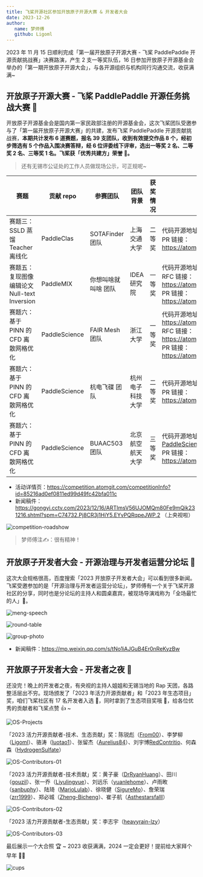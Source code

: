 ```yaml
---
title: 飞桨开源社区参加开放原子开源大赛 & 开发者大会
date: 2023-12-26
author:
   name: 梦师傅
   github: Ligoml
---
```


2023 年 11 月 15 日顺利完成「第一届开放原子开源大赛 - 飞桨 PaddlePaddle 开源贡献挑战赛」决赛路演，产生 2 支一等奖队伍，16 日参加开放原子开源基金会举办的「第一期开放原子开源大会」，与各开源组织与机构同行沟通交流，收获满满~

<!-- more -->

## 开放原子开源大赛 - 飞桨 PaddlePaddle 开源任务挑战大赛 🏁

开放原子开源基金会是国内第一家民政部注册的开源基金会，这次飞桨团队受邀参与了「第一届开放原子开源大赛」的共建，发布飞桨 PaddlePaddle 开源贡献挑战赛，**本期共计发布 6 道赛题，报名 39 支团队，收到有效提交作品 8 个，经初步筛选有 5 个作品入围决赛答辩，经 6 位评委线下评审，选出一等奖 2 名、二等奖 2 名、三等奖 1 名。飞桨获「优秀共建方」荣誉 🥳。**

> 还有无锡市公证处的工作人员做现场公示，可正规呢~

| 赛题                                         | 贡献 repo     | 参赛团队            | 团队背景         | 获奖情况 | 提交情况                                                                                                                                                                                            |
| -------------------------------------------- | ------------- | ------------------- | ---------------- | -------- | --------------------------------------------------------------------------------------------------------------------------------------------------------------------------------------------------- |
| 赛题三：SSLD 蒸馏 Teacher 离线化             | PaddleClas    | SOTAFinder 团队     | 上海交通大学     | 二等奖   | 代码开源地址：https://atomgit.com/oliverck/PaddleClas <br/>PR 链接：https://atomgit.com/paddlepaddle/PaddleClas/change/1                                                                            |
| 赛题五：复现图像编辑论文 Null-text Inversion | PaddleMIX     | 你想叫啥就叫啥 团队 | IDEA 研究院      | 一等奖   | 代码开源地址：https://atomgit.com/lalala/PaddleMix <br/>RFC 链接：https://atomgit.com/paddlepaddle/community/change/1 <br/>PR 链接：https://atomgit.com/paddlepaddle/PaddleMix/change/1             |
| 赛题六：基于 PINN 的 CFD 离散网格优化        | PaddleScience | FAIR Mesh 团队      | 浙江大学         | 一等奖   | 代码开源地址：https://atomgit.com/bianx/FAIR_PaddleScience <br/>RFC 链接：https://atomgit.com/paddlepaddle/community/change/5 <br/>PR 链接：https://atomgit.com/paddlepaddle/PaddleScience/change/2 |
| 赛题六：基于 PINN 的 CFD 离散网格优化        | PaddleScience | 杭电飞碟 团队       | 杭州电子科技大学 | 二等奖   | 代码开源地址：https://atomgit.com/guagua/paddle_hangdian <br/>PR 链接：https://atomgit.com/paddlepaddle/PaddleScience/change/13                                                                     |
| 赛题六：基于 PINN 的 CFD 离散网格优化        | PaddleScience | BUAAC503 团队       | 北京航空航天大学 | 三等奖   | 代码开源地址：https://atomgit.com/generic/sensitivity-PaddleScience <br/>PR 链接：https://atomgit.com/paddlepaddle/PaddleScience/change/1                                                           |

-  活动详情页：https://competition.atomgit.com/competitionInfo?id=85216ad0ef0811ed99d49fc42bfa011c
-  新闻稿件：https://gongyi.cctv.com/2023/12/16/ARTImsV56UJOMQm80Fe9mQik231216.shtml?spm=C74732.Pj8CR3j1HiY5.EYvPQRqpeJWP.2 （上央视啦）

![competition-roadshow](../images/wuxi-kaifangyuanzi/competition-roadshow.jpeg)

> 梦师傅注✍️：很有精神！

## 开放原子开发者大会 - 开源治理与开发者运营分论坛 💬

这次大会规格很高，百度搜索「2023 开放原子开发者大会」可以看到很多新闻。飞桨受邀参加的是「开源治理与开发者运营分论坛」，梦师傅有一个关于飞桨开源社区的分享，同时也是分论坛的主持人和圆桌嘉宾，被现场导演戏称为「全场最忙的人」🤣。

![meng-speech](../images/wuxi-kaifangyuanzi/meng-speech.jpeg)

![round-table](../images/wuxi-kaifangyuanzi/round-table.jpeg)

![group-photo](../images/wuxi-kaifangyuanzi/group-photo.jpeg)

-  新闻稿件：https://mp.weixin.qq.com/s/tNo1iAJGuB4Er0nReKyzBw

## 开放原子开发者大会 - 开发者之夜 🌠

还没完！晚上的开发者之夜，有央视的主持人姐姐和无锡当地的 Rap 天团，各路整活层出不穷。现场颁发了「2023 年活力开源贡献者」和「2023 年生态项目」奖，咱们飞桨社区有 17 名开发者入选 🤩，同时拿到了生态项目奖哦 🥰，给各位优秀的贡献者和飞桨点赞 👍 ~

![OS-Projects](../images/wuxi-kaifangyuanzi/OS-Projects.jpeg)

「2023 活力开源贡献者-技术、生态贡献」奖：陈锐彪（[From00](https://github.com/From00)）、李梦柳（[Ligoml](https://github.com/Ligoml)）、骆涛（[luotao1](https://github.com/luotao1)）、张留杰（[Aurelius84](https://github.com/Aurelius84)）、刘宇博[RedContritio](https://github.com/RedContritio)、何森森（[HydrogenSulfate](https://github.com/HydrogenSulfate)）

![OS-Contributors-01](../images/wuxi-kaifangyuanzi/OS-Contributors-01.jpeg)

「2023 活力开源贡献者-技术贡献」奖：黄子豪（[DrRyanHuang](https://github.com/DrRyanHuang)）、田川（[gouzil](https://github.com/gouzil)）、张一乔（[Liyulingyue](https://github.com/Liyulingyue)）、刘远乐（[yuanlehome](https://github.com/yuanlehome)）、卢雨畋（[sanbuphy](https://github.com/sanbuphy)）、陆琦（[MarioLulab](https://github.com/MarioLulab)）、徐晓健（[SigureMo](https://github.com/SigureMo)）、詹荣瑞（[zrr1999](https://github.com/zrr1999)）、郑必城（[Zheng-Bicheng](https://github.com/Zheng-Bicheng)）、崔子航（[Asthestarsfalll](https://github.com/Asthestarsfalll)）

![OS-Contributors-02](../images/wuxi-kaifangyuanzi/OS-Contributors-02.jpeg)

「2023 活力开源贡献者-生态贡献」奖：李志宇（[heavyrain-lzy](https://github.com/heavyrain-lzy)）

![OS-Contributors-03](../images/wuxi-kaifangyuanzi/OS-Contributors-03.jpeg)

最后展示一个大合照 🏆 ~ 2023 收获满满，2024 一定会更好！提前给大家拜个早年 🧧🧨

![cups](../images/wuxi-kaifangyuanzi/cups.jpeg)
